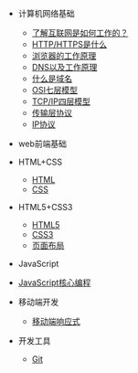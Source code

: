 - 计算机网络基础

  - [了解互联网是如何工作的？](work/计算机网络基础/1了解互联网是如何工作的.md)
  - [HTTP/HTTPS是什么](work/计算机网络基础/2HTTPHTTPS是什么.md)
  - [浏览器的工作原理](work/计算机网络基础/3浏览器的工作原理.md)
  - [DNS以及工作原理](work/计算机网络基础/4DNS以及工作原理.md)
  - [什么是域名](work/计算机网络基础/5什么是域名什么是主机.md)
  - [OSI七层模型](work/计算机网络基础/6OS七层模型.md)
  - [TCP/IP四层模型](work/计算机网络基础/7TCPIP四层模型.md)
  - [传输层协议](work/计算机网络基础/8传输层协议.md)
  - [IP协议](work/计算机网络基础/ip协议.md) 
  
- web前端基础

 - HTML+CSS
   - [HTML](work/前端基础/html.md) 
   - [CSS](work/前端基础/css.md) 
 - HTML5+CSS3
   - [HTML5](work/前端基础/html5.md) 
   - [CSS3](work/前端基础/css3.md) 
   - [页面布局](work/页面布局/PageLayout.md)
  - JavaScript
   - [JavaScript核心编程](work/前端基础/JavaScript.md) 
  
- 移动端开发

   - [移动端响应式](work/移动端开发/移动端响应式.md)
  
- 开发工具

  - [Git ](work/开发工具/Git.md)

